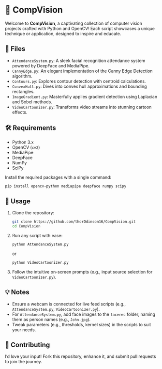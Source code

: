 # 🎥 CompVision

Welcome to **CompVision**, a captivating collection of computer vision projects crafted with Python and OpenCV! Each script showcases a unique technique or application, designed to inspire and educate.

## 🌟 Files

- `AttendanceSystem.py`: A sleek facial recognition attendance system powered by DeepFace and MediaPipe.
- `CannyEdge.py`: An elegant implementation of the Canny Edge Detection algorithm.
- `Contours.py`: Explores contour detection with centroid calculations.
- `ConvexHull.py`: Dives into convex hull approximations and bounding rectangles.
- `ImageGradient.py`: Masterfully applies gradient detection using Laplacian and Sobel methods.
- `VideoCartoonizer.py`: Transforms video streams into stunning cartoon effects.

## 🛠️ Requirements

- Python 3.x
- OpenCV (`cv2`)
- MediaPipe
- DeepFace
- NumPy
- SciPy

Install the required packages with a single command:
```bash
pip install opencv-python mediapipe deepface numpy scipy
```

## 🚀 Usage

1. Clone the repository:
   ```bash
   git clone https://github.com/thorOdinson16/CompVision.git
   cd CompVision
   ```

2. Run any script with ease:
   ```bash
   python AttendanceSystem.py
   ```
   or
   ```bash
   python VideoCartoonizer.py
   ```

3. Follow the intuitive on-screen prompts (e.g., input source selection for `VideoCartoonizer.py`).

## 💡 Notes

- Ensure a webcam is connected for live feed scripts (e.g., `AttendanceSystem.py`, `VideoCartoonizer.py`).
- For `AttendanceSystem.py`, add face images to the `facerec` folder, naming them as person names (e.g., `John.jpg`).
- Tweak parameters (e.g., thresholds, kernel sizes) in the scripts to suit your needs.

## 🤝 Contributing

I’d love your input! Fork this repository, enhance it, and submit pull requests to join the journey.
